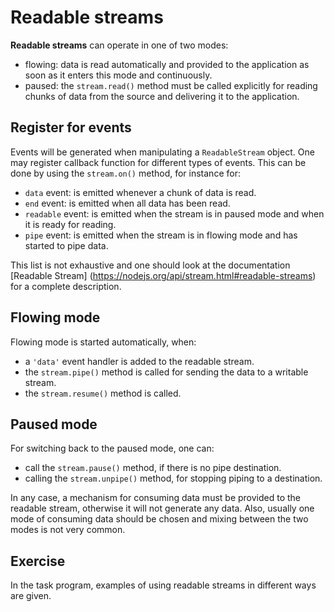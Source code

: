 # Readable streams 

**Readable streams** can operate in one of two modes:
- flowing: data is read automatically and provided to the application as 
  soon as it enters this mode and continuously.
- paused: the `stream.read()` method must be called explicitly for reading 
  chunks of data from the source and delivering it to the application.

## Register for events
Events will be generated when manipulating a `ReadableStream` object. One 
may register callback function for different types of events. This can be 
done by using the `stream.on()` method, for instance for:
- `data` event: is emitted whenever a chunk of data is read.
- `end` event: is emitted when all data has been read.
- `readable` event: is emitted when the stream is in paused mode and when it 
  is ready for reading.
- `pipe` event: is emitted when the stream is in flowing mode and has started 
  to pipe data.

This list is not exhaustive and one should look at the documentation 
[Readable Stream] (https://nodejs.org/api/stream.html#readable-streams) for 
a complete description. 

## Flowing mode
Flowing mode is started automatically, when: 
- a `'data'` event handler is added to the readable stream.
- the `stream.pipe()` method is called for sending the data to a writable 
  stream.
- the `stream.resume()` method is called.

## Paused mode
For switching back to the paused mode, one can:
- call the `stream.pause()` method, if there is no pipe destination.
- calling the `stream.unpipe()` method, for stopping piping to a destination.

In any case, a mechanism for consuming data must be provided to the readable 
stream, otherwise it will not generate any data. Also, usually one mode of 
consuming data should be chosen and mixing between the two modes is not very 
common.

## Exercise
In the task program, examples of using readable streams in different ways 
are given.